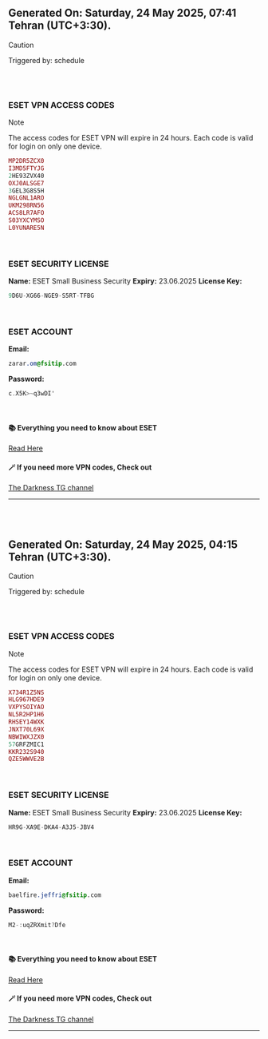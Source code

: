 ## Generated On: Saturday, 24 May 2025, 07:41 Tehran (UTC+3:30).

> [!CAUTION]
> Triggered by: schedule

<br><br>

### ESET VPN ACCESS CODES

> [!NOTE]
> The access codes for ESET VPN will expire in 24 hours.
> Each code is valid for login on only one device.

```ruby
MP2DR5ZCX0
I3MD5FTYJG
2HE93ZVX40
OXJ0ALSGE7
3GEL3G8S5H
NGLGNL1ARO
UKM298RN56
ACS8LR7AFO
S03YXCYMSO
L0YUNARE5N
```

<br>

### ESET SECURITY LICENSE

**Name:** ESET Small Business Security
**Expiry:** 23.06.2025
**License Key:**

```POV-Ray SDL
9D6U-XG66-NGE9-S5RT-TFBG
```

<br>

### ESET ACCOUNT

**Email:**

```CSS
zarar.om@fsitip.com
```

**Password:**

```POV-Ray SDL
c.X5K>~q3wDI'
```

<br>

#### 📚 Everything you need to know about ESET

[Read Here](https://t.me/F_NiREvil/2113)

#### 🪄 If you need more VPN codes, Check out

[The Darkness TG channel](https://t.me/Eset_key_trial)

---

<br><br>

## Generated On: Saturday, 24 May 2025, 04:15 Tehran (UTC+3:30).

> [!CAUTION]
> Triggered by: schedule

<br><br>

### ESET VPN ACCESS CODES

> [!NOTE]
> The access codes for ESET VPN will expire in 24 hours.
> Each code is valid for login on only one device.

```ruby
X734R1Z5NS
HLG967HDE9
VXPYSOIYAO
NL5R2HP1H6
RHSEY14WXK
JNXT70L69X
NBWIWXJZX0
57GRFZMIC1
KKR232S940
QZE5WWVE2B
```

<br>

### ESET SECURITY LICENSE

**Name:** ESET Small Business Security
**Expiry:** 23.06.2025
**License Key:**

```POV-Ray SDL
HR9G-XA9E-DKA4-A3J5-JBV4
```

<br>

### ESET ACCOUNT

**Email:**

```CSS
baelfire.jeffri@fsitip.com
```

**Password:**

```POV-Ray SDL
M2-:uqZRXmit?Dfe
```

<br>

#### 📚 Everything you need to know about ESET

[Read Here](https://t.me/F_NiREvil/2113)

#### 🪄 If you need more VPN codes, Check out

[The Darkness TG channel](https://t.me/Eset_key_trial)

---

<br><br>

